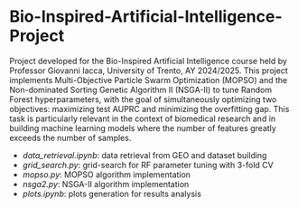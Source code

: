 # Bio-Inspired-Artificial-Intelligence-Project
Project developed for the Bio-Inspired Artificial Intelligence course held by Professor Giovanni Iacca, University of Trento, AY 2024/2025.
This project implements Multi-Objective Particle Swarm Optimization (MOPSO) and the Non-dominated Sorting Genetic Algorithm II (NSGA-II) to tune Random Forest hyperparameters, with the goal of simultaneously optimizing two objectives: maximizing test AUPRC and minimizing the overfitting gap. This task is particularly relevant in the context of biomedical research and in building machine learning models where the number of features greatly exceeds the number of samples.

- *data_retrieval.ipynb*: data retrieval from GEO and dataset building
- *grid_search.py*: grid-search for RF parameter tuning with 3-fold CV
- *mopso.py*: MOPSO algorithm implementation
- *nsga2.py*: NSGA-II algorithm implementation
- *plots.ipynb*: plots generation for results analysis
